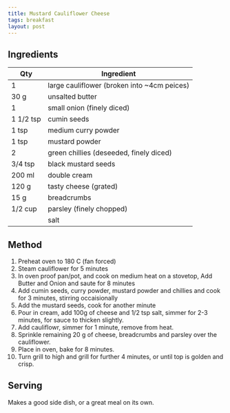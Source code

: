 ```yaml
---
title: Mustard Cauliflower Cheese
tags: breakfast
layout: post
---
```

## Ingredients

|Qty|Ingredient
|-|-
|1 |large cauliflower (broken into ~4cm peices)
|30 g|unsalted butter
|1|small onion (finely diced)
|1 1/2 tsp|cumin seeds
|1 tsp|medium curry powder
|1 tsp| mustard powder
|2|green chillies (deseeded, finely diced)
|3/4 tsp|black mustard seeds
|200 ml|double cream
|120 g|tasty cheese (grated)
|15 g|breadcrumbs
|1/2 cup|parsley (finely chopped)
||salt

## Method

1. Preheat oven to 180 C (fan forced)
2. Steam cauliflower for 5 minutes
3. In oven proof pan/pot, and cook on medium heat on a stovetop, Add Butter and Onion and saute for 8 minutes
4. Add cumin seeds, curry powder, mustard powder and chillies and cook for 3 minutes, stirring occaisionally
5. Add the mustard seeds, cook for another minute
6. Pour in cream, add 100g of cheese and 1/2 tsp salt, simmer for 2-3 minutes, for sauce to thicken slightly.
7. Add cauliflowr, simmer for 1 minute, remove from heat.
8. Sprinkle remaining 20 g of cheese, breadcrumbs and parsley over the cauliflower.
9. Place in oven, bake for 8 minutes.
10. Turn grill to high and grill for further 4 minutes, or until top is golden and crisp.

## Serving
Makes a good side dish, or a great meal on its own.
